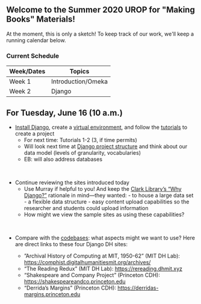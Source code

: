 ## Welcome to the Summer 2020 UROP for "Making Books" Materials!

At the moment, this is only a sketch! To keep track of our work, we'll keep a running calendar below.

### **Current Schedule**

Week/Dates   | Topics
------------ | -------------
Week 1       | Introduction/Omeka
Week 2       | Django


## **For Tuesday, June 16 (10 a.m.)**

- [Install Django](https://docs.djangoproject.com/en/3.0/intro/install/), create a [virtual environment](https://docs.python.org/3/tutorial/venv.html), and follow the [tutorials](https://docs.djangoproject.com/en/3.0/intro/) to create a project
	- For next time: Tutorials 1-2 (3, if time permits)
	- Will look next time at [Django project structure](https://django-project-skeleton.readthedocs.io/en/latest/structure.html) and think about our data model (levels of granularity, vocabularies)
    -	EB: will also address databases
<br/>

- Continue reviewing the sites introduced today
	- Use Murray if helpful to you! And keep the [Clark Library’s “Why Django?”](https://clarklabs.lib.umich.edu/2015/12/05/django-for-digital-humanities/) rationale in mind—they wanted:
        	- to house a large data set
        	- a flexible data structure
        	- easy content upload capabilities so the researcher and students could upload information
	- How might we view the sample sites as using these capabilities?
<br/>

- Compare with the [codebases](https://github.com/making-books-ren-today): what aspects might we want to use? Here are direct links to these four Django DH sites:

    -	”Archival History of Computing at MIT, 1950-62” (MIT DH Lab):
	https://comphist.digitalhumanitiesmit.org/archives/  
    - “The Reading Redux” (MIT DH Lab):
	https://rereading.dhmit.xyz  
    - “Shakespeare and Company Project” (Princeton CDH):
	https://shakespeareandco.princeton.edu
    - “Derrida’s Margins” (Princeton CDH):
	https://derridas-margins.princeton.edu 

